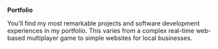 
**Portfolio**
<divider width="w-2/5" />

You'll find my most remarkable projects and software development experiences in my portfolio. This varies from a complex real-time web-based multiplayer game to simple websites for local businesses.

<nav-item title="View my work" href="/category/portfolio" class="text-primary-light dark:!text-primary-dark underline hover:no-underline transition" />
